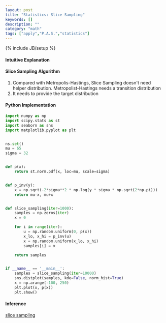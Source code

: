 ```yaml
---
layout: post
title: "Statistics: Slice Sampling"
keywords: []
description: ""
category: "math"
tags: ["apply","P.A.S.","statistics"]
---
```

{% include JB/setup %}


#### Intuitive Explanation


#### Slice Sampling Algorithm
1. Compared with Metropolis-Hastings, Slice Sampling doesn't need helper distribution. Metropolist-Hastings needs a transition distribution
2. It needs to provide the target distribution





#### Python Implementation

``` python
import numpy as np
import scipy.stats as st
import seaborn as sns
import matplotlib.pyplot as plt


ns.set()
mu = 65
sigma = 32


def p(x):
    return st.norm.pdf(x, loc=mu, scale=sigma)


def p_inv(y):
    x = np.sqrt(-2*sigma**2 * np.log(y * sigma * np.sqrt(2*np.pi)))
    return mu-x, mu+x


def slice_sampling(iter=1000):
    samples = np.zeros(iter)
    x = 0

    for i in range(iter):
        u = np.random.uniform(0, p(x))
        x_lo, x_hi = p_inv(u)
        x = np.random.uniform(x_lo, x_hi)
        samples[i] = x

    return samples


if __name__ == '__main__':
    samples = slice_sampling(iter=10000)
    sns.distplot(samples, kde=False, norm_hist=True)
    x = np.arange(-100, 250)
    plt.plot(x, p(x))
    plt.show()
```


#### Inference
[slice sampling](https://wiseodd.github.io/techblog/2015/10/24/slice-sampling/)




